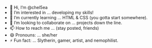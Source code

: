 - 👋 Hi, I’m @chel5ea
- 👀 I’m interested in ... developing my skills!
- 🌱 I’m currently learning ... HTML & CSS (you gotta start somewhere).
- 💞️ I’m looking to collaborate on ... projects down the line.
- 📫 How to reach me ... (stay posted, friends)
- 😄 Pronouns: ... she/her
- ⚡ Fun fact: ... Slytherin, gamer, artist, and nemophilist.

<!---
chel5ea/chel5ea is a ✨ special ✨ repository because its `README.md` (this file) appears on your GitHub profile.
You can click the Preview link to take a look at your changes.
--->
